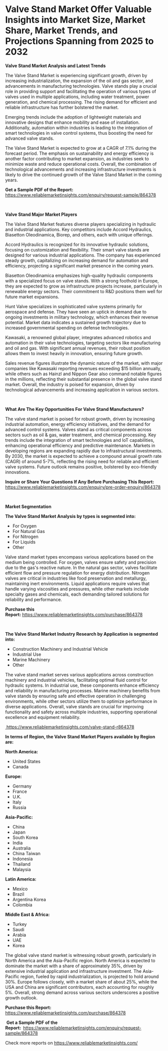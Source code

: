 <p><h1>Valve Stand Market Offer Valuable Insights into Market Size, Market Share, Market Trends, and Projections Spanning from 2025 to 2032</h1></p><p><strong>Valve Stand Market Analysis and Latest Trends</strong></p>
<p><p>The Valve Stand Market is experiencing significant growth, driven by increasing industrialization, the expansion of the oil and gas sector, and advancements in manufacturing technologies. Valve stands play a crucial role in providing support and facilitating the operation of various types of valves used in multiple applications, including water treatment, power generation, and chemical processing. The rising demand for efficient and reliable infrastructure has further bolstered the market.</p><p>Emerging trends include the adoption of lightweight materials and innovative designs that enhance mobility and ease of installation. Additionally, automation within industries is leading to the integration of smart technologies in valve control systems, thus boosting the need for advanced valve stands. </p><p>The Valve Stand Market is expected to grow at a CAGR of 7.1% during the forecast period. The emphasis on sustainability and energy efficiency is another factor contributing to market expansion, as industries seek to minimize waste and reduce operational costs. Overall, the combination of technological advancements and increasing infrastructure investments is likely to drive the continued growth of the Valve Stand Market in the coming years.</p></p>
<p><strong>Get a Sample PDF of the Report:&nbsp;</strong> <a href="https://www.reliablemarketinsights.com/enquiry/request-sample/864378?utm_campaign=2642&utm_medium=2&utm_source=Github&utm_content=ia&utm_term=10042025&utm_id=valve-stand">https://www.reliablemarketinsights.com/enquiry/request-sample/864378</a></p>
<p>&nbsp;</p>
<p><strong>Valve Stand Major Market Players</strong></p>
<p><p>The Valve Stand Market features diverse players specializing in hydraulic and industrial applications. Key competitors include Accord Hydraulics, Biasetton Oleodinamica, Biorep, and others, each with unique offerings.</p><p>Accord Hydraulics is recognized for its innovative hydraulic solutions, focusing on customization and flexibility. Their smart valve stands are designed for various industrial applications. The company has experienced steady growth, capitalizing on increasing demand for automation and efficiency, projecting a significant market presence in the coming years.</p><p>Biasetton Oleodinamica emphasizes high-quality hydraulic components with a specialized focus on valve stands. With a strong foothold in Europe, they are expected to grow as infrastructure projects increase, particularly in renewable energy sectors. Their commitment to R&D positions them well for future market expansions.</p><p>Hunt Valve specializes in sophisticated valve systems primarily for aerospace and defense. They have seen an uptick in demand due to ongoing investments in military technology, which enhances their revenue potential. Market data indicates a sustained growth trajectory due to increased governmental spending on defense technologies.</p><p>Kawasaki, a renowned global player, integrates advanced robotics and automation in their valve technologies, targeting sectors like manufacturing and oil and gas. With significant annual revenues, their robust position allows them to invest heavily in innovation, ensuring future growth.</p><p>Sales revenue figures illustrate the dynamic nature of the market, with major companies like Kawasaki reporting revenues exceeding $15 billion annually, while others such as Hainzl and Nippon Gear also command notable figures in the millions, reflecting their substantial presence in the global valve stand market. Overall, the industry is poised for expansion, driven by technological advancements and increasing application in various sectors.</p></p>
<p>&nbsp;</p>
<p><strong>What Are The Key Opportunities For Valve Stand Manufacturers?</strong></p>
<p><p>The valve stand market is poised for robust growth, driven by increasing industrial automation, energy efficiency initiatives, and the demand for advanced control systems. Valves stand as critical components across sectors such as oil & gas, water treatment, and chemical processing. Key trends include the integration of smart technologies and IoT capabilities, enhancing operational efficiency and predictive maintenance. Markets in developing regions are expanding rapidly due to infrastructural investments. By 2030, the market is expected to achieve a compound annual growth rate (CAGR) of around 5-7%, reflecting the rising need for reliable and efficient valve systems. Future outlook remains positive, bolstered by eco-friendly innovations.</p></p>
<p><strong>Inquire or Share Your Questions If Any Before Purchasing This Report:</strong> <a href="https://www.reliablemarketinsights.com/enquiry/pre-order-enquiry/864378?utm_campaign=2642&utm_medium=2&utm_source=Github&utm_content=ia&utm_term=10042025&utm_id=valve-stand">https://www.reliablemarketinsights.com/enquiry/pre-order-enquiry/864378</a></p>
<p>&nbsp;</p>
<p><strong>Market Segmentation</strong></p>
<p><strong>The Valve Stand Market Analysis by types is segmented into:</strong></p>
<p><ul><li>For Oxygen</li><li>For Natural Gas</li><li>For Nitrogen</li><li>For Liquids</li><li>Other</li></ul></p>
<p><p>Valve stand market types encompass various applications based on the medium being controlled. For oxygen, valves ensure safety and precision due to the gas's reactive nature. In the natural gas sector, valves facilitate efficient flow and pressure regulation for energy distribution. Nitrogen valves are critical in industries like food preservation and metallurgy, maintaining inert environments. Liquid applications require valves that handle varying viscosities and pressures, while other markets include specialty gases and chemicals, each demanding tailored solutions for reliability and performance.</p></p>
<p><strong>Purchase this Report:&nbsp;</strong><a href="https://www.reliablemarketinsights.com/purchase/864378?utm_campaign=2642&utm_medium=2&utm_source=Github&utm_content=ia&utm_term=10042025&utm_id=valve-stand">https://www.reliablemarketinsights.com/purchase/864378</a></p>
<p>&nbsp;</p>
<p><strong>The Valve Stand Market Industry Research by Application is segmented into:</strong></p>
<p><ul><li>Construction Machinery and Industrial Vehicle</li><li>Industrial Use</li><li>Marine Machinery</li><li>Other</li></ul></p>
<p><p>The valve stand market serves various applications across construction machinery and industrial vehicles, facilitating optimal fluid control for hydraulic systems. In industrial use, these components enhance efficiency and reliability in manufacturing processes. Marine machinery benefits from valve stands by ensuring safe and effective operation in challenging environments, while other sectors utilize them to optimize performance in diverse applications. Overall, valve stands are crucial for improving functionality and safety across multiple industries, supporting operational excellence and equipment reliability.</p></p>
<p><a href="https://www.reliablemarketinsights.com/valve-stand-r864378?utm_campaign=2642&utm_medium=2&utm_source=Github&utm_content=ia&utm_term=10042025&utm_id=valve-stand">&nbsp;https://www.reliablemarketinsights.com/valve-stand-r864378</a></p>
<p><strong>In terms of Region, the Valve Stand Market Players available by Region are:</strong></p>
<p>
    <p> <strong> North America: </strong>
        <ul>
            <li>United States</li>
            <li>Canada</li>
        </ul>
        </p> 
    <p> <strong> Europe: </strong>
        <ul>
            <li>Germany</li>
            <li>France</li>
            <li>U.K.</li>
            <li>Italy</li>
            <li>Russia</li>
        </ul>
        </p> 
    <p> <strong> Asia-Pacific: </strong>
        <ul>
            <li>China</li>
            <li>Japan</li>
            <li>South Korea</li>
            <li>India</li>
            <li>Australia</li>
            <li>China Taiwan</li>
            <li>Indonesia</li>
            <li>Thailand</li>
            <li>Malaysia</li>
        </ul>
        </p> 
    <p> <strong> Latin America: </strong>
        <ul>
            <li>Mexico</li>
            <li>Brazil</li>
            <li>Argentina Korea</li>
            <li>Colombia</li>
        </ul>
        </p> 
    <p> <strong> Middle East & Africa: </strong>
        <ul>
            <li>Turkey</li>
            <li>Saudi</li>
            <li>Arabia</li>
            <li>UAE</li>
            <li>Korea</li>
        </ul>
    </p>
    </p>
<p><p>The global valve stand market is witnessing robust growth, particularly in North America and the Asia-Pacific region. North America is expected to dominate the market with a share of approximately 35%, driven by extensive industrial application and infrastructure investment. The Asia-Pacific region, fueled by rapid industrialization, is projected to hold around 30%. Europe follows closely, with a market share of about 25%, while the USA and China are significant contributors, each accounting for roughly 5%. Overall, strong demand across various sectors underscores a positive growth outlook.</p></p>
<p><strong>Purchase this Report: </strong><a href="https://www.reliablemarketinsights.com/purchase/864378?utm_campaign=2642&utm_medium=2&utm_source=Github&utm_content=ia&utm_term=10042025&utm_id=valve-stand">https://www.reliablemarketinsights.com/purchase/864378</a></p>
<p>&nbsp;<strong>Get a Sample PDF of the Report:&nbsp;&nbsp;</strong><a href="https://www.reliablemarketinsights.com/enquiry/request-sample/864378?utm_campaign=2642&utm_medium=2&utm_source=Github&utm_content=ia&utm_term=10042025&utm_id=valve-stand">https://www.reliablemarketinsights.com/enquiry/request-sample/864378</a></p>
<p><strong></strong></p>
<p>Check more reports on <a href="https://www.reliablemarketinsights.com/?utm_campaign=2642&utm_medium=2&utm_source=Github&utm_content=ia&utm_term=10042025&utm_id=valve-stand">https://www.reliablemarketinsights.com/</a></p>